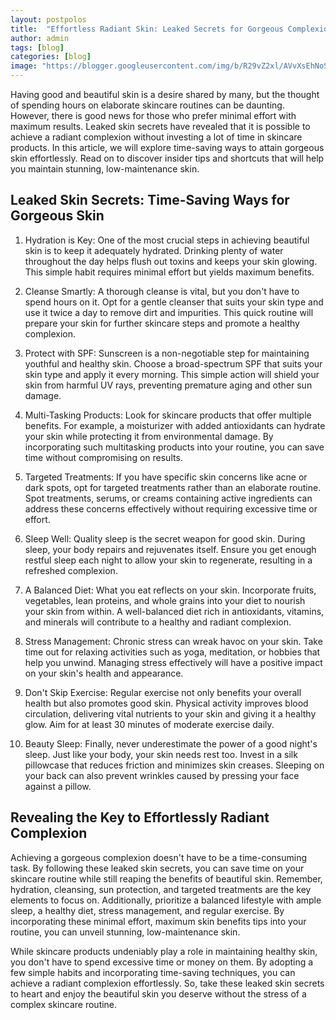 ```yaml
---
layout: postpolos
title:  "Effortless Radiant Skin: Leaked Secrets for Gorgeous Complexion"
author: admin
tags: [blog]
categories: [blog]
image: "https://blogger.googleusercontent.com/img/b/R29vZ2xl/AVvXsEhNoSMO-bX2m0LosMlJ1we_bLHOGHOVdai0KbXOHLopzVfCGkN1QRelTObEjOg9rvyGdJgPEhOANZwZYkox5ajsIr6FiYlQ_-pbZaabFJVJo2gBFdVENlrZrF-WAYo-zDEkk3S72GRdPvsH4yWmXhAWBcqSyfdHXvG44aG6HCJ1dj7j5699jU2CimqmAizg/s1600/20240407_213453.jpg"
---
```



<p>Having good and beautiful skin is a desire shared by many, but the thought of spending hours on elaborate skincare routines can be daunting. However, there is good news for those who prefer minimal effort with maximum results. Leaked skin secrets have revealed that it is possible to achieve a radiant complexion without investing a lot of time in skincare products. In this article, we will explore time-saving ways to attain gorgeous skin effortlessly. Read on to discover insider tips and shortcuts that will help you maintain stunning, low-maintenance skin.</p>
<h2>Leaked Skin Secrets: Time-Saving Ways for Gorgeous Skin</h2>
<ol>
<li>
<p>Hydration is Key: One of the most crucial steps in achieving beautiful skin is to keep it adequately hydrated. Drinking plenty of water throughout the day helps flush out toxins and keeps your skin glowing. This simple habit requires minimal effort but yields maximum benefits.</p>
</li>
<li>
<p>Cleanse Smartly: A thorough cleanse is vital, but you don't have to spend hours on it. Opt for a gentle cleanser that suits your skin type and use it twice a day to remove dirt and impurities. This quick routine will prepare your skin for further skincare steps and promote a healthy complexion.</p>
</li>
<li>
<p>Protect with SPF: Sunscreen is a non-negotiable step for maintaining youthful and healthy skin. Choose a broad-spectrum SPF that suits your skin type and apply it every morning. This simple action will shield your skin from harmful UV rays, preventing premature aging and other sun damage.</p>
</li>
<li>
<p>Multi-Tasking Products: Look for skincare products that offer multiple benefits. For example, a moisturizer with added antioxidants can hydrate your skin while protecting it from environmental damage. By incorporating such multitasking products into your routine, you can save time without compromising on results.</p>
</li>
<li>
<p>Targeted Treatments: If you have specific skin concerns like acne or dark spots, opt for targeted treatments rather than an elaborate routine. Spot treatments, serums, or creams containing active ingredients can address these concerns effectively without requiring excessive time or effort.</p>
</li>
<li>
<p>Sleep Well: Quality sleep is the secret weapon for good skin. During sleep, your body repairs and rejuvenates itself. Ensure you get enough restful sleep each night to allow your skin to regenerate, resulting in a refreshed complexion.</p>
</li>
<li>
<p>A Balanced Diet: What you eat reflects on your skin. Incorporate fruits, vegetables, lean proteins, and whole grains into your diet to nourish your skin from within. A well-balanced diet rich in antioxidants, vitamins, and minerals will contribute to a healthy and radiant complexion.</p>
</li>
<li>
<p>Stress Management: Chronic stress can wreak havoc on your skin. Take time out for relaxing activities such as yoga, meditation, or hobbies that help you unwind. Managing stress effectively will have a positive impact on your skin's health and appearance.</p>
</li>
<li>
<p>Don't Skip Exercise: Regular exercise not only benefits your overall health but also promotes good skin. Physical activity improves blood circulation, delivering vital nutrients to your skin and giving it a healthy glow. Aim for at least 30 minutes of moderate exercise daily.</p>
</li>
<li>
<p>Beauty Sleep: Finally, never underestimate the power of a good night's sleep. Just like your body, your skin needs rest too. Invest in a silk pillowcase that reduces friction and minimizes skin creases. Sleeping on your back can also prevent wrinkles caused by pressing your face against a pillow.</p>
</li>
</ol>
<h2>Revealing the Key to Effortlessly Radiant Complexion</h2>
<p>Achieving a gorgeous complexion doesn't have to be a time-consuming task. By following these leaked skin secrets, you can save time on your skincare routine while still reaping the benefits of beautiful skin. Remember, hydration, cleansing, sun protection, and targeted treatments are the key elements to focus on. Additionally, prioritize a balanced lifestyle with ample sleep, a healthy diet, stress management, and regular exercise. By incorporating these minimal effort, maximum skin benefits tips into your routine, you can unveil stunning, low-maintenance skin.</p>
<p>While skincare products undeniably play a role in maintaining healthy skin, you don't have to spend excessive time or money on them. By adopting a few simple habits and incorporating time-saving techniques, you can achieve a radiant complexion effortlessly. So, take these leaked skin secrets to heart and enjoy the beautiful skin you deserve without the stress of a complex skincare routine.</p>


